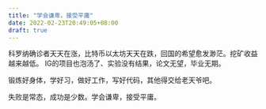 ```yaml
---
title: "学会谦卑，接受平庸"
date: 2022-02-23T20:49:05+08:00
draft: true
---
```

科罗纳确诊者天天在涨，比特币以太坊天天在跌，回国的希望愈发渺茫。挖矿收益越来越低。
IG的项目也泡汤了、实验没有结果，论文无望，毕业无期。


锻炼好身体，学好习，做好工作，写好代码，其他得交给老天爷吧。

失败是常态，成功是少数。学会谦卑，接受平庸。